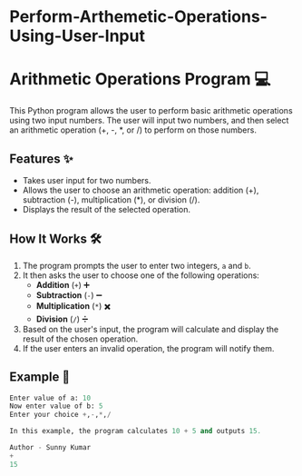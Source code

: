 # Perform-Arthemetic-Operations-Using-User-Input
# Arithmetic Operations Program 💻

This Python program allows the user to perform basic arithmetic operations using two input numbers. The user will input two numbers, and then select an arithmetic operation (+, -, *, or /) to perform on those numbers.

## Features ✨

- Takes user input for two numbers.
- Allows the user to choose an arithmetic operation: addition (+), subtraction (-), multiplication (*), or division (/).
- Displays the result of the selected operation.

## How It Works 🛠️

1. The program prompts the user to enter two integers, `a` and `b`.
2. It then asks the user to choose one of the following operations:
   - **Addition** (`+`) ➕
   - **Subtraction** (`-`) ➖
   - **Multiplication** (`*`) ✖️
   - **Division** (`/`) ➗
3. Based on the user's input, the program will calculate and display the result of the chosen operation.
4. If the user enters an invalid operation, the program will notify them.

## Example 📜

```python
Enter value of a: 10
Now enter value of b: 5
Enter your choice +,-,*,/

In this example, the program calculates 10 + 5 and outputs 15.

Author - Sunny Kumar
+
15
